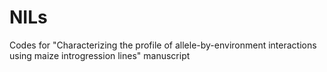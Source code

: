 # NILs
Codes for "Characterizing the profile of allele-by-environment interactions using maize introgression lines" manuscript
